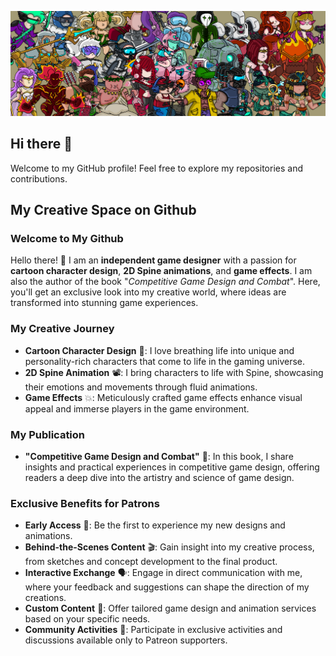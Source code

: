 ![MasterHead](https://github.com/UncleCheng1985/unclecheng1985/blob/main/1920x640.png)

## Hi there 👋

Welcome to my GitHub profile! Feel free to explore my repositories and contributions.

## My Creative Space on Github

### Welcome to My Github
Hello there! 👋 I am an **independent game designer** with a passion for **cartoon character design**, **2D Spine animations**, and **game effects**. I am also the author of the book "*Competitive Game Design and Combat*". Here, you'll get an exclusive look into my creative world, where ideas are transformed into stunning game experiences.

### My Creative Journey
- **Cartoon Character Design** 🎨: I love breathing life into unique and personality-rich characters that come to life in the gaming universe.
- **2D Spine Animation** 📽️: I bring characters to life with Spine, showcasing their emotions and movements through fluid animations.
- **Game Effects** 💥: Meticulously crafted game effects enhance visual appeal and immerse players in the game environment.

### My Publication
- **"Competitive Game Design and Combat"** 📖: In this book, I share insights and practical experiences in competitive game design, offering readers a deep dive into the artistry and science of game design.

### Exclusive Benefits for Patrons
- **Early Access** 🚀: Be the first to experience my new designs and animations.
- **Behind-the-Scenes Content** 🎬: Gain insight into my creative process, from sketches and concept development to the final product.
- **Interactive Exchange** 🗣️: Engage in direct communication with me, where your feedback and suggestions can shape the direction of my creations.
- **Custom Content** 🎨: Offer tailored game design and animation services based on your specific needs.
- **Community Activities** 👥: Participate in exclusive activities and discussions available only to Patreon supporters.

